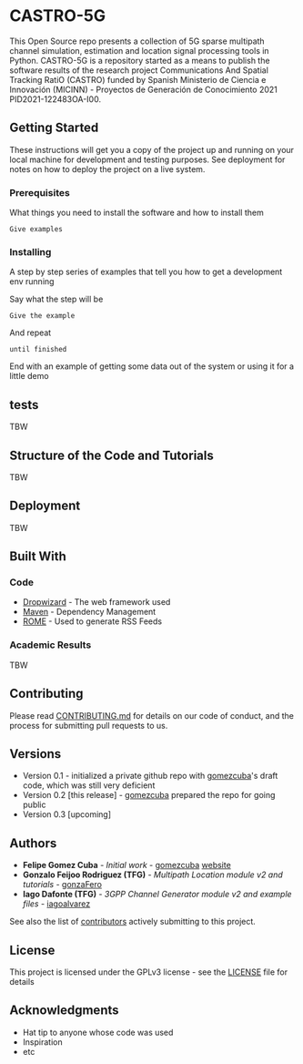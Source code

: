 # CASTRO-5G

This Open Source repo presents a collection of 5G sparse multipath channel simulation, estimation and location signal processing tools in Python. CASTRO-5G is a repository started as a means to publish the software results of the research project Communications And Spatial Tracking RatiO (CASTRO) funded by Spanish Ministerio de Ciencia e Innovación (MICINN) - Proyectos de Generación de Conocimiento 2021 PID2021-122483OA-I00.

## Getting Started

These instructions will get you a copy of the project up and running on your local machine for development and testing purposes. See deployment for notes on how to deploy the project on a live system.

### Prerequisites

What things you need to install the software and how to install them

```
Give examples
```

### Installing

A step by step series of examples that tell you how to get a development env running

Say what the step will be

```
Give the example
```

And repeat

```
until finished
```

End with an example of getting some data out of the system or using it for a little demo

## tests

TBW

## Structure of the Code and Tutorials

TBW

## Deployment

TBW

## Built With

### Code

* [Dropwizard](http://www.dropwizard.io/1.0.2/docs/) - The web framework used
* [Maven](https://maven.apache.org/) - Dependency Management
* [ROME](https://rometools.github.io/rome/) - Used to generate RSS Feeds

### Academic Results

TBW

## Contributing

Please read [CONTRIBUTING.md](https://github.com/gomezcuba/CASTRO-5G/blob/main/CONTRIBUTE.md) for details on our code of conduct, and the process for submitting pull requests to us.

## Versions

* Version 0.1 - initialized a private github repo with [gomezcuba](https://github.com/gomezcuba)'s draft code, which was still very deficient
* Version 0.2 [this release] - [gomezcuba](https://github.com/gomezcuba) prepared the repo for going public
* Version 0.3 [upcoming]

## Authors

* **Felipe Gomez Cuba** - *Initial work* - [gomezcuba](https://github.com/gomezcuba) [website](https://www.felipegomezcuba.info/)
* **Gonzalo Feijoo Rodriguez (TFG)** - *Multipath Location module v2 and tutorials* - [gonzaFero](https://github.com/gonzaFero)
* **Iago Dafonte (TFG)** - *3GPP Channel Generator module v2 and example files* - [iagoalvarez](https://github.com/iagoalvarez)

See also the list of [contributors](https://github.com/your/project/contributors) actively submitting to this project.

## License

This project is licensed under the GPLv3 license - see the [LICENSE](LICENSE) file for details

## Acknowledgments

* Hat tip to anyone whose code was used
* Inspiration
* etc
